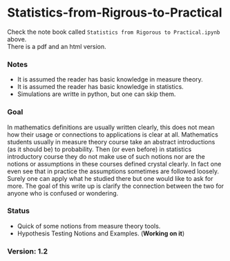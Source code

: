 # Statistics-from-Rigrous-to-Practical

Check the note book called `Statistics from Rigorous to Practical.ipynb` above.  
There is a pdf and an html version.

### Notes
* It is assumed the reader has basic knowledge in measure theory.
* It is assumed the reader has basic knowledge in statistics.
* Simulations are writte in python, but one can skip them.

### Goal
In mathematics definitions are usually written clearly, this does not mean how their usage or connections to applications is clear at all. Mathematics students usually in measure theory course take an abstract introductions (as it should be) to probability. Then (or even before) in statistics introductory course they do not make use of such notions nor are the notions or assumptions in these courses defined crystal clearly. In fact one even see that in practice the assumptions sometimes are followed loosely. Surely one can apply what he studied there but one would like to ask for more. The goal of this write up is clarify the connection between the two for anyone who is confused or wondering.

### Status
* Quick of some notions from measure theory tools.
* Hypothesis Testing Notions and Examples. (**Working on it**)

### Version: 1.2

